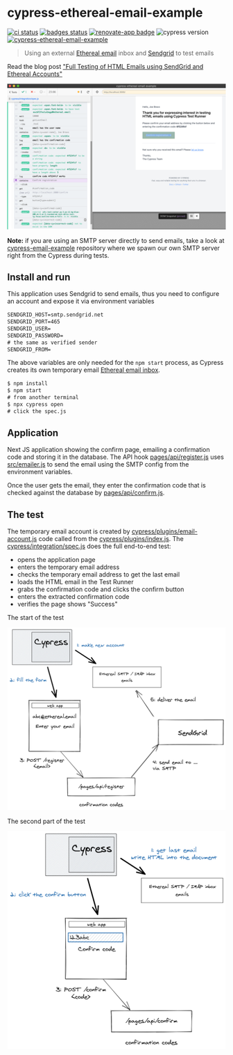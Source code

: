 # cypress-ethereal-email-example
[![ci status][ci image]][ci url] [![badges status][badges image]][badges url] [![renovate-app badge][renovate-badge]][renovate-app] ![cypress version](https://img.shields.io/badge/cypress-7.7.0-brightgreen) [![cypress-ethereal-email-example](https://img.shields.io/endpoint?url=https://dashboard.cypress.io/badge/simple/v1m866/main&style=flat&logo=cypress)](https://dashboard.cypress.io/projects/v1m866/runs)

> Using an external [Ethereal email](https://ethereal.email/) inbox and [Sendgrid](https://sendgrid.com/) to test emails

Read the blog post ["Full Testing of HTML Emails using SendGrid and Ethereal Accounts"](https://www.cypress.io/blog/2021/05/24/full-testing-of-html-emails-using-ethereal-accounts/)

![HTML Email](./images/confirm.png)

**Note:** if you are using an SMTP server directly to send emails, take a look at [cypress-email-example](https://github.com/bahmutov/cypress-email-example) repository where we spawn our own SMTP server right from the Cypress during tests.

## Install and run

This application uses Sendgrid to send emails, thus you need to configure an account and expose it via environment variables

```
SENDGRID_HOST=smtp.sendgrid.net
SENDGRID_PORT=465
SENDGRID_USER=
SENDGRID_PASSWORD=
# the same as verified sender
SENDGRID_FROM=
```

The above variables are only needed for the `npm start` process, as Cypress creates its own temporary email [Ethereal email inbox](https://ethereal.email/).

```shell
$ npm install
$ npm start
# from another terminal
$ npx cypress open
# click the spec.js
```

## Application

Next JS application showing the confirm page, emailing a confirmation code and storing it in the database. The API hook [pages/api/register.js](./pages/api/register.js) uses [src/emailer.js](./src/emailer.js) to send the email using the SMTP config from the environment variables.

Once the user gets the email, they enter the confirmation code that is checked against the database by [pages/api/confirm.js](./pages/api/confirm.js).

## The test

The temporary email account is created by [cypress/plugins/email-account.js](./cypress/plugins/email-account.js) code called from the [cypress/plugins/index.js](./cypress/plugins/index.js). The [cypress/integration/spec.js](./cypress/integration/spec.js) does the full end-to-end test:

- opens the application page
- enters the temporary email address
- checks the temporary email address to get the last email
- loads the HTML email in the Test Runner
- grabs the confirmation code and clicks the confirm button
- enters the extracted confirmation code
- verifies the page shows "Success"

The start of the test

![The start of the test](./images/test-start.png)

The second part of the test

![The end of the test](./images/test-end.png)

[ci image]: https://github.com/bahmutov/cypress-ethereal-email-example/workflows/ci/badge.svg?branch=main
[ci url]: https://github.com/bahmutov/cypress-ethereal-email-example/actions
[badges image]: https://github.com/bahmutov/cypress-ethereal-email-example/workflows/badges/badge.svg?branch=main
[badges url]: https://github.com/bahmutov/cypress-ethereal-email-example/actions
[renovate-badge]: https://img.shields.io/badge/renovate-app-blue.svg
[renovate-app]: https://renovateapp.com/
